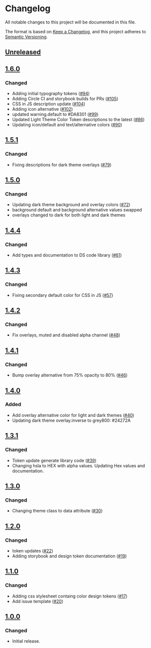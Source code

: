 # Changelog
All notable changes to this project will be documented in this file.

The format is based on [Keep a Changelog](https://keepachangelog.com/en/1.0.0/),
and this project adheres to [Semantic Versioning](https://semver.org/spec/v2.0.0.html).

## [Unreleased]

## [1.6.0]
### Changed
- Adding initial typography tokens ([#94](https://github.com/MetaMask/design-tokens/pull/94))
- Adding Circle CI and storybook builds for PRs ([#105](https://github.com/MetaMask/design-tokens/pull/105))
- CSS in JS description update ([#104](https://github.com/MetaMask/design-tokens/pull/104))
- Adding icon alternative ([#102](https://github.com/MetaMask/design-tokens/pull/102))
- updated warning.default to #DA8301 ([#99](https://github.com/MetaMask/design-tokens/pull/99))
- Updated Light Theme Color Token descriptions to the latest ([#86](https://github.com/MetaMask/design-tokens/pull/86))
- Updating icon/default and text/alternative colors ([#90](https://github.com/MetaMask/design-tokens/pull/90))

## [1.5.1]
### Changed
- Fixing descriptions for dark theme overlays ([#79](https://github.com/MetaMask/design-tokens/pull/79))

## [1.5.0]
### Changed
- Updating dark theme background and overlay colors ([#72](https://github.com/MetaMask/design-tokens/pull/72))
- background default and background alternative values swapped
- overlays changed to dark for both light and dark themes

## [1.4.4]
### Changed
- Add types and documentation to DS code library ([#61](https://github.com/MetaMask/design-tokens/pull/61))

## [1.4.3]
### Changed
- Fixing secondary default color for CSS in JS ([#57](https://github.com/MetaMask/design-tokens/pull/57))

## [1.4.2]
### Changed
- Fix overlays, muted and disabled alpha channel ([#48](https://github.com/MetaMask/design-tokens/pull/48))

## [1.4.1]
### Changed
- Bump overlay alternative from 75% opacity to 80% ([#46](https://github.com/MetaMask/design-tokens/pull/46))

## [1.4.0]
### Added
- Add overlay alternative color for light and dark themes ([#40](https://github.com/MetaMask/design-tokens/pull/40))
- Updating dark theme overlay.inverse to grey800: #24272A

## [1.3.1]
### Changed
- Token update generate library code ([#39](https://github.com/MetaMask/design-tokens/pull/39))
- Changing hsla to HEX with alpha values. Updating Hex values and documentation.

## [1.3.0]
### Changed
- Changing theme class to data attribute ([#30](https://github.com/MetaMask/design-tokens/pull/30))

## [1.2.0]
### Changed
- token updates ([#22](https://github.com/MetaMask/design-tokens/pull/22))
- Adding storybook and design token documentation ([#19](https://github.com/MetaMask/design-tokens/pull/19))

## [1.1.0]
### Changed
- Adding css stylesheet containg color design tokens ([#17](https://github.com/MetaMask/design-tokens/pull/17))
- Add issue template ([#20](https://github.com/MetaMask/design-tokens/pull/20))

## [1.0.0]
### Changed
- Initial release.

[Unreleased]: https://github.com/MetaMask/design-tokens/compare/v1.6.0...HEAD
[1.6.0]: https://github.com/MetaMask/design-tokens/compare/v1.5.1...v1.6.0
[1.5.1]: https://github.com/MetaMask/design-tokens/compare/v1.5.0...v1.5.1
[1.5.0]: https://github.com/MetaMask/design-tokens/compare/v1.4.4...v1.5.0
[1.4.4]: https://github.com/MetaMask/design-tokens/compare/v1.4.3...v1.4.4
[1.4.3]: https://github.com/MetaMask/design-tokens/compare/v1.4.2...v1.4.3
[1.4.2]: https://github.com/MetaMask/design-tokens/compare/v1.4.1...v1.4.2
[1.4.1]: https://github.com/MetaMask/design-tokens/compare/v1.4.0...v1.4.1
[1.4.0]: https://github.com/MetaMask/design-tokens/compare/v1.3.1...v1.4.0
[1.3.1]: https://github.com/MetaMask/design-tokens/compare/v1.3.0...v1.3.1
[1.3.0]: https://github.com/MetaMask/design-tokens/compare/v1.2.0...v1.3.0
[1.2.0]: https://github.com/MetaMask/design-tokens/compare/v1.1.0...v1.2.0
[1.1.0]: https://github.com/MetaMask/design-tokens/compare/v1.0.0...v1.1.0
[1.0.0]: https://github.com/MetaMask/design-tokens/releases/tag/v1.0.0
